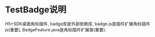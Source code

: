 # TestBadge说明
  H5+SDK桌面角标插件,
  badge库是外部依赖库,
  badge.js是插件扩展角标插件js(重要),
  BadgeFeature.java是角标插件扩展类(重要).
